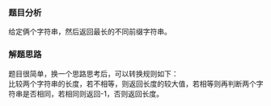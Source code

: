 ### 题目分析
给定俩个字符串，然后返回最长的不同前缀字符串。

### 解题思路
题目很简单，换一个思路思考后，可以转换规则如下：  
比较两个字符串的长度，若不相等，则返回长度的较大值，若相等则再判断两个字符串是否相同，若相同则返回-1，否则返回长度。